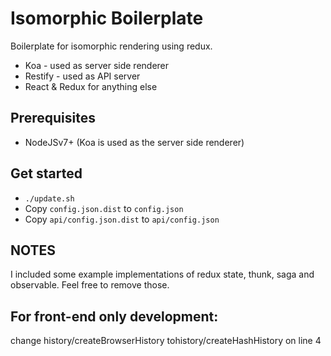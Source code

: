 # Isomorphic Boilerplate

Boilerplate for isomorphic rendering using redux.
* Koa - used as server side renderer
* Restify - used as API server
* React & Redux for anything else

## Prerequisites
* NodeJSv7+ (Koa is used as the server side renderer)

## Get started
* `./update.sh`
* Copy `config.json.dist` to `config.json`
* Copy `api/config.json.dist` to `api/config.json`

## NOTES
I included some example implementations of redux state, thunk, saga and observable. Feel free to remove those.

## For front-end only development:
change history/createBrowserHistory tohistory/createHashHistory on line 4
